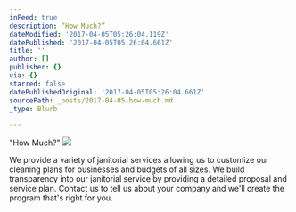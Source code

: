 ```yaml
---
inFeed: true
description: “How Much?”
dateModified: '2017-04-05T05:26:04.119Z'
datePublished: '2017-04-05T05:26:04.661Z'
title: ''
author: []
publisher: {}
via: {}
starred: false
datePublishedOriginal: '2017-04-05T05:26:04.661Z'
sourcePath: _posts/2017-04-05-how-much.md
_type: Blurb

---
```

"How Much?"
![](https://the-grid-user-content.s3-us-west-2.amazonaws.com/4c453c78-77de-4db7-bc3f-c3fd95d05fc4.png)

We provide a variety of janitorial services allowing us to customize our cleaning plans for businesses and budgets of all sizes. We build transparency into our janitorial service by providing a detailed proposal and service plan. Contact us to tell us about your company and we'll create the program that's right for you.